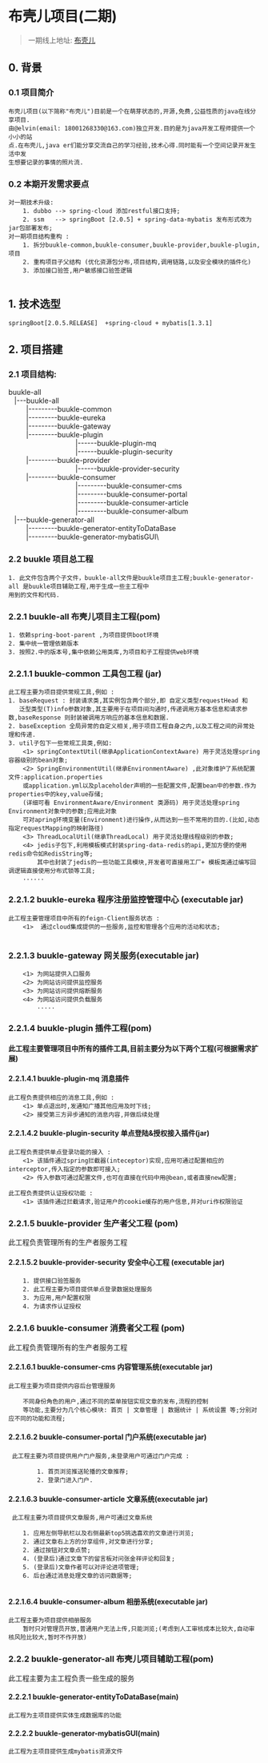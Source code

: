 # 布壳儿项目(二期)
>一期线上地址: [布壳儿](https://www.buukle.top/)
## 0. 背景
### 0.1 项目简介
````
布壳儿项目(以下简称"布壳儿")目前是一个在萌芽状态的,开源,免费,公益性质的java在线分享项目.
由@elvin(email: 18001268330@163.com)独立开发.目的是为java开发工程师提供一个小小的站
点.在布壳儿,java er们能分享交流自己的学习经验,技术心得.同时能有一个空间记录开发生活中发
生想要记录的事情的照片流.

````
### 0.2 本期开发需求要点
````
对一期技术升级:
    1. dubbo --> spring-cloud 添加restful接口支持;
    2. ssm   --> springBoot [2.0.5] + spring-data-mybatis 发布形式改为jar包部署发布;
对一期项目结构重构 : 
    1. 拆分buukle-common,buukle-consumer,buukle-provider,buukle-plugin,项目
    2. 重构项目子父结构 (优化资源包分布,项目结构,调用链路,以及安全模块的插件化)
    3. 添加接口验签,用户敏感接口验签逻辑
    
````

## 1. 技术选型
````
springBoot[2.0.5.RELEASE]  +spring-cloud + mybatis[1.3.1] 

````
## 2. 项目搭建
### 2.1 项目结构:
buukle-all\
&nbsp;&nbsp;&nbsp;|---buukle-all\
&nbsp;&nbsp;&nbsp;&nbsp;&nbsp;&nbsp;&nbsp;&nbsp;&nbsp;|---------buukle-common\
&nbsp;&nbsp;&nbsp;&nbsp;&nbsp;&nbsp;&nbsp;&nbsp;&nbsp;|---------buukle-eureka\
&nbsp;&nbsp;&nbsp;&nbsp;&nbsp;&nbsp;&nbsp;&nbsp;&nbsp;|---------buukle-gateway\
&nbsp;&nbsp;&nbsp;&nbsp;&nbsp;&nbsp;&nbsp;&nbsp;&nbsp;|---------buukle-plugin\
&nbsp;&nbsp;&nbsp;&nbsp;&nbsp;&nbsp;&nbsp;&nbsp;&nbsp;&nbsp;
&nbsp;&nbsp;&nbsp;&nbsp;&nbsp;&nbsp;&nbsp;&nbsp;&nbsp;&nbsp;
&nbsp;&nbsp;&nbsp;&nbsp;&nbsp;&nbsp;&nbsp;&nbsp;&nbsp;&nbsp;&nbsp;&nbsp;|------buukle-plugin-mq\
&nbsp;&nbsp;&nbsp;&nbsp;&nbsp;&nbsp;&nbsp;&nbsp;&nbsp;&nbsp;
&nbsp;&nbsp;&nbsp;&nbsp;&nbsp;&nbsp;&nbsp;&nbsp;&nbsp;&nbsp;
&nbsp;&nbsp;&nbsp;&nbsp;&nbsp;&nbsp;&nbsp;&nbsp;&nbsp;&nbsp;&nbsp;&nbsp;|------buukle-plugin-security\
&nbsp;&nbsp;&nbsp;&nbsp;&nbsp;&nbsp;&nbsp;&nbsp;&nbsp;|---------buukle-provider\
&nbsp;&nbsp;&nbsp;&nbsp;&nbsp;&nbsp;&nbsp;&nbsp;&nbsp;&nbsp;
&nbsp;&nbsp;&nbsp;&nbsp;&nbsp;&nbsp;&nbsp;&nbsp;&nbsp;&nbsp;
&nbsp;&nbsp;&nbsp;&nbsp;&nbsp;&nbsp;&nbsp;&nbsp;&nbsp;&nbsp;&nbsp;&nbsp;|------buukle-provider-security\
&nbsp;&nbsp;&nbsp;&nbsp;&nbsp;&nbsp;&nbsp;&nbsp;&nbsp;|---------buukle-consumer\
&nbsp;&nbsp;&nbsp;&nbsp;&nbsp;&nbsp;&nbsp;&nbsp;&nbsp;&nbsp;
&nbsp;&nbsp;&nbsp;&nbsp;&nbsp;&nbsp;&nbsp;&nbsp;&nbsp;&nbsp;
&nbsp;&nbsp;&nbsp;&nbsp;&nbsp;&nbsp;&nbsp;&nbsp;&nbsp;&nbsp;&nbsp;&nbsp;|---------buukle-consumer-cms\
&nbsp;&nbsp;&nbsp;&nbsp;&nbsp;&nbsp;&nbsp;&nbsp;&nbsp;&nbsp;
&nbsp;&nbsp;&nbsp;&nbsp;&nbsp;&nbsp;&nbsp;&nbsp;&nbsp;&nbsp;
&nbsp;&nbsp;&nbsp;&nbsp;&nbsp;&nbsp;&nbsp;&nbsp;&nbsp;&nbsp;&nbsp;&nbsp;|---------buukle-consumer-portal\
&nbsp;&nbsp;&nbsp;&nbsp;&nbsp;&nbsp;&nbsp;&nbsp;&nbsp;&nbsp;
&nbsp;&nbsp;&nbsp;&nbsp;&nbsp;&nbsp;&nbsp;&nbsp;&nbsp;&nbsp;
&nbsp;&nbsp;&nbsp;&nbsp;&nbsp;&nbsp;&nbsp;&nbsp;&nbsp;&nbsp;&nbsp;&nbsp;|---------buukle-consumer-article\
&nbsp;&nbsp;&nbsp;&nbsp;&nbsp;&nbsp;&nbsp;&nbsp;&nbsp;&nbsp;
&nbsp;&nbsp;&nbsp;&nbsp;&nbsp;&nbsp;&nbsp;&nbsp;&nbsp;&nbsp;
&nbsp;&nbsp;&nbsp;&nbsp;&nbsp;&nbsp;&nbsp;&nbsp;&nbsp;&nbsp;&nbsp;&nbsp;|---------buukle-consumer-album\
&nbsp;&nbsp;&nbsp;|---buukle-generator-all\
&nbsp;&nbsp;&nbsp;&nbsp;&nbsp;&nbsp;&nbsp;&nbsp;&nbsp;|---------buukle-generator-entityToDataBase\
&nbsp;&nbsp;&nbsp;&nbsp;&nbsp;&nbsp;&nbsp;&nbsp;&nbsp;|---------buukle-generator-mybatisGUI\

### 2.2 buukle 项目总工程
````
1. 此文件包含两个子文件，buukle-all文件是buukle项目主工程;buukle-generator-all 是buukle项目辅助工程,用于生成一些主工程中
用到的文件和代码.

````
### 2.2.1 buukle-all 布壳儿项目主工程(pom)
````
1. 依赖spring-boot-parent ,为项目提供boot环境
2. 集中统一管理依赖版本
3. 按照2.中的版本号,集中依赖公用类库,为项目和子工程提供web环境

````
### 2.2.1.1 buukle-common 工具包工程 (jar)
````
此工程主要为项目提供常规工具,例如 : 
1. baseRequest : 封装请求类,其实例包含两个部分,即 自定义类型requestHead 和 
   泛型类型(T)info参数对象,其主要用于在项目间沟通时,传递调用方基本信息和请求参数,baseResponse 则封装被调用方响应的基本信息和数据.
2. baseException 全局异常的自定义相关,用于项目工程自身之内,以及工程之间的异常处理和传递.
3. util子包下一些常规工具类,例如:
    <1> springContextUtil(继承ApplicationContextAware) 用于灵活处理spring容器级别的bean对象;
    <2> SpringEnvironmentUtil(继承EnvironmentAware) ,此对象维护了系统配置文件:application.properties
    或application.yml以及placeholder声明的一些配置文件,配置bean中的参数.作为properties中的key,value存储;
    (详细可看 EnvironmentAware/Environment 类源码) 用于灵活处理spring Environment对象中的参数;应用此对象
    可对apring环境变量(Environment)进行操作,从而达到一些不常用的目的.(比如,动态指定requestMapping的映射路径)
    <3> ThreadLocalUtil(继承ThreadLocal) 用于灵活处理线程级别的参数;
    <4> jedis子包下,利用模板模式封装spring-data-redis的api,更加方便的使用redis命令如RedisString等;
        其中也封装了jedis的一些功能工具模块,开发者可直接用工厂+ 模板类通过编写回调逻辑直接使用分布式锁等工具;
    ......
````
### 2.2.1.2 buukle-eureka 程序注册监控管理中心 (executable jar)

````
此工程主要管理项目中所有的feign-Client服务状态 : 
    <1>  通过cloud集成提供的一些服务,监控和管理各个应用的活动和状态;
        
````
### 2.2.1.3 buukle-gateway 网关服务(executable jar)

````
    <1> 为网站提供入口服务
    <2> 为网站访问提供监控服务
    <3> 为网站访问提供熔断服务
    <4> 为网站访问提供负载服务
        .....
````
### 2.2.1.4 buukle-plugin 插件工程(pom)

#### 此工程主要管理项目中所有的插件工具,目前主要分为以下两个工程(可根据需求扩展)
#### 2.2.1.4.1 buukle-plugin-mq 消息插件

````
此工程负责提供相应的消息工具,例如 :
    <1> 单点退出时,发通知广播其他应用及时下线;
    <2> 接受第三方异步通知的消息内容,并做后续处理
````
#### 2.2.1.4.2 buukle-plugin-security 单点登陆&授权接入插件(jar)
````
此工程负责提供单点登录功能的接入 :
    <1> 该插件通过spring拦截器(inteceptor)实现,应用可通过配置相应的interceptor,传入指定的参数即可接入;
    <2> 传入参数可通过配置文件,也可在直接在代码中用@bean,或者直接new配置;

此工程负责提供认证授权功能 :
    <1> 该插件通过拦截请求,验证用户的cookie缓存的用户信息,并对uri作权限验证 
````
### 2.2.1.5 buukle-provider 生产者父工程 (pom)

此工程负责管理所有的生产者服务工程

#### 2.2.1.5.2 buukle-provider-security 安全中心工程 (executable jar)
````
    1. 提供接口验签服务
    2. 此工程主要为项目提供单点登录数据处理服务
    3. 为应用,用户配置权限
    4. 为请求作认证授权
````

### 2.2.1.6 buukle-consumer 消费者父工程 (pom)

此工程负责管理所有的生产者服务工程

#### 2.2.1.6.1 buukle-consumer-cms 内容管理系统(executable jar)
````
此工程主要为项目提供内容后台管理服务

    不同身份角色的用户,通过不同的菜单按钮实现文章的发布,流程的控制
    等功能,主要分为几个核心模块: 首页 | 文章管理 | 数据统计 | 系统设置 等;分别对应不同的功能和流程;
````
#### 2.2.1.6.2 buukle-consumer-portal 门户系统(executable jar)
````
 此工程主要为项目提供用户门户服务,未登录用户可通过门户完成 :
        
        1. 首页浏览推送轮播的文章推荐;
        2. 登录门进入门户.
````
#### 2.2.1.6.3 buukle-consumer-article 文章系统(executable jar)
````
 此工程主要为项目提供文章服务,用户可通过文章系统
 
    1. 应用左侧导航栏以及右侧最新top5挑选喜欢的文章进行浏览;
    2. 通过文章右上方的分享组件,对文章进行分享;
    2. 通过按钮对文章点赞;
    4. (登录后)通过文章下的留言板对问张金祥评论和回复;
    5. (登录后)文章作者可以对评论进项管理;
    6. 后台通过消息处理文章的访问数据等;
     
````
#### 2.2.1.6.4 buukle-consumer-album 相册系统(executable jar)
````
此工程主要为项目提供相册服务
    暂时只对管理员开放,普通用户无法上传,只能浏览;(考虑到人工审核成本比较大,自动审核风险比较大,暂时不作开放)
````
### 2.2.2 buukle-generator-all 布壳儿项目辅助工程(pom)

此工程主要为主工程负责一些生成的服务

#### 2.2.2.1 buukle-generator-entityToDataBase(main)
````
此工程为主项目提供实体生成数据库的功能
````
#### 2.2.2.2 buukle-generator-mybatisGUI(main)
````    
此工程为主项目提供生成mybatis资源文件
````
